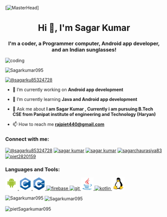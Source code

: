 

[![MasterHead](https://1.bp.blogspot.com/-7A4WynwLsMw/XbBpCXG8fHI/AAAAAAAAMt4/uOa1bpLskYgrwGbllhSu2SDj_Mig8SXJQCLcBGAsYHQ/s1600/2000_600px.gif)]
 
<h1 align="center">Hi 👋, I'm Sagar Kumar</h1>
<h3 align="center">I'm a coder, a Programmer computer, Android app developer, and an Indian sunglasses!</h3>
<img align="rignt" alt="coding" width="400" src="https://t4.ftcdn.net/jpg/03/13/40/45/360_F_313404541_e9YZ3pht6oEEkMXuhxTboqXA2B2ShNnC.jpg">

<p align="left"> <img src="https://komarev.com/ghpvc/?username=Sagarkumar095&label=Profile%20views&color=0e75b6&style=flat" alt="Sagarkumar095" /> </p>

<p align="left"> <a href="https://twitter.com/@sagarku85324728" target="blank"><img src="https://img.shields.io/twitter/follow/@sagarku85324728?logo=twitter&style=for-the-badge" alt="@sagarku85324728" /></a> </p>

- 🔭 I’m currently working on **Android app development**

- 🌱 I’m currently learning **Java and Android app development**

- 💬 Ask me about **I am Sagar Kumar , Currently i am pursuing B.Tech CSE from Panipat institute of engineering and Technology (Haryan)**

- 📫 How to reach me **rajpiet440@gmail.com**

<h3 align="left">Connect with me:</h3>
<p align="left">
<a href="https://twitter.com/@sagarku85324728" target="blank"><img align="center" src="https://raw.githubusercontent.com/rahuldkjain/github-profile-readme-generator/master/src/images/icons/Social/twitter.svg" alt="@sagarku85324728" height="30" width="40" /></a>
<a href="https://linkedin.com/in/sagar kumar" target="blank"><img align="center" src="https://raw.githubusercontent.com/rahuldkjain/github-profile-readme-generator/master/src/images/icons/Social/linked-in-alt.svg" alt="sagar kumar" height="30" width="40" /></a>
<a href="https://fb.com/sagar kumar" target="blank"><img align="center" src="https://raw.githubusercontent.com/rahuldkjain/github-profile-readme-generator/master/src/images/icons/Social/facebook.svg" alt="sagar kumar" height="30" width="40" /></a>
<a href="https://instagram.com/sagarchaurasiya83" target="blank"><img align="center" src="https://raw.githubusercontent.com/rahuldkjain/github-profile-readme-generator/master/src/images/icons/Social/instagram.svg" alt="sagarchaurasiya83" height="30" width="40" /></a>
<a href="https://www.codechef.com/users/piet2820159" target="blank"><img align="center" src="https://cdn.jsdelivr.net/npm/simple-icons@3.1.0/icons/codechef.svg" alt="piet2820159" height="30" width="40" /></a>
</p>

<h3 align="left">Languages and Tools:</h3>
<p align="left"> <a href="https://developer.android.com" target="_blank" rel="noreferrer"> <img src="https://raw.githubusercontent.com/devicons/devicon/master/icons/android/android-original-wordmark.svg" alt="android" width="40" height="40"/> </a> <a href="https://www.cprogramming.com/" target="_blank" rel="noreferrer"> <img src="https://raw.githubusercontent.com/devicons/devicon/master/icons/c/c-original.svg" alt="c" width="40" height="40"/> </a> <a href="https://www.w3schools.com/cpp/" target="_blank" rel="noreferrer"> <img src="https://raw.githubusercontent.com/devicons/devicon/master/icons/cplusplus/cplusplus-original.svg" alt="cplusplus" width="40" height="40"/> </a> <a href="https://firebase.google.com/" target="_blank" rel="noreferrer"> <img src="https://www.vectorlogo.zone/logos/firebase/firebase-icon.svg" alt="firebase" width="40" height="40"/> </a> <a href="https://git-scm.com/" target="_blank" rel="noreferrer"> <img src="https://www.vectorlogo.zone/logos/git-scm/git-scm-icon.svg" alt="git" width="40" height="40"/> </a> <a href="https://www.java.com" target="_blank" rel="noreferrer"> <img src="https://raw.githubusercontent.com/devicons/devicon/master/icons/java/java-original.svg" alt="java" width="40" height="40"/> </a> <a href="https://kotlinlang.org" target="_blank" rel="noreferrer"> <img src="https://www.vectorlogo.zone/logos/kotlinlang/kotlinlang-icon.svg" alt="kotlin" width="40" height="40"/> </a> <a href="https://www.linux.org/" target="_blank" rel="noreferrer"> <img src="https://raw.githubusercontent.com/devicons/devicon/master/icons/linux/linux-original.svg" alt="linux" width="40" height="40"/> </a> </p>

<p><img align="left" src="https://github-readme-stats.vercel.app/api/top-langs?username=Sagarkumar095&show_icons=true&locale=en&layout=compact" alt="Sagarkumar095" /></p>

<p>&nbsp;<img align="center" src="https://github-readme-stats.vercel.app/api?username=Sagarkumar095&show_icons=true&locale=en" alt="Sagarkumar095" /></p>

<p><img align="center" src="https://github-readme-streak-stats.herokuapp.com/?user=Sagarkumar095&" alt="pietSagarkumar095" /></p>

